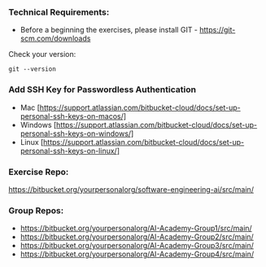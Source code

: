 ### Technical Requirements:
* Before a beginning the exercises, please install GIT - https://git-scm.com/downloads


Check your version:
```
git --version
```


### Add SSH Key for Passwordless Authentication
- Mac [https://support.atlassian.com/bitbucket-cloud/docs/set-up-personal-ssh-keys-on-macos/]
- Windows [https://support.atlassian.com/bitbucket-cloud/docs/set-up-personal-ssh-keys-on-windows/]
- Linux [https://support.atlassian.com/bitbucket-cloud/docs/set-up-personal-ssh-keys-on-linux/]

### Exercise Repo: 
https://bitbucket.org/yourpersonalorg/software-engineering-ai/src/main/

### Group Repos: 
- https://bitbucket.org/yourpersonalorg/AI-Academy-Group1/src/main/
- https://bitbucket.org/yourpersonalorg/AI-Academy-Group2/src/main/
- https://bitbucket.org/yourpersonalorg/AI-Academy-Group3/src/main/
- https://bitbucket.org/yourpersonalorg/AI-Academy-Group4/src/main/